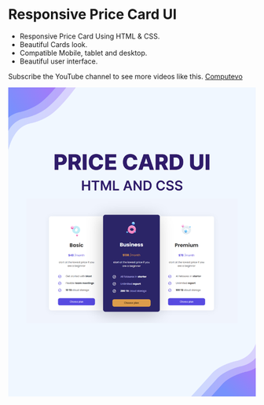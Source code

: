 # Responsive Price Card UI
- Responsive Price Card Using HTML & CSS.
- Beautiful Cards look.
- Compatible Mobile, tablet and desktop.
-  Beautiful user interface.

Subscribe the YouTube channel to see more videos like this. [Computevo](https://www.youtube.com/@computevo)

![App Screenshot](https://github.com/computevo/responsive-price-card-ui/blob/main/preview.png)
